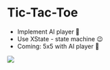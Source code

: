 <h1> Tic-Tac-Toe </h1>

* Implement AI player 🤖
* Use XState - state machine 😉
* Coming: 5x5 with AI player 🙌

<a href="https://tic-tac-toe-xs-tate.vercel.app/">
  <image src="https://raw.githubusercontent.com/nhungL/TicTacToe_XState/main/public/Screenshot%202023-01-05%20at%203.50.36%20PM.png" style="border-radius:10%; border-color:red "/> 
</a>
